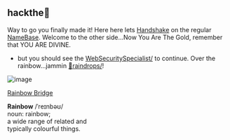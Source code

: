 ## hackthe🌈

Way to go you finally made it! Here here lets [Handshake](https://handshake.org/) on the regular [NameBase](https://namebase.io/). Welcome to the other side...Now You Are The Gold, remember that YOU ARE DIVINE.
- but you should see the [WebSecuritySpecialist/](http://admin.websecurityspecialist/) to continue. Over the rainbow...jammin [🌈raindrops/](
https://soundcloud.com/likewisdom/rainbowraindrops)!




![image](https://user-images.githubusercontent.com/37987346/98903773-42363b00-2486-11eb-8172-12866363dbdd.png)

[Rainbow Bridge](https://near.org/rainbow/)
<div class="container flex flex-col items-center"><img src="https://near.org/wp-content/themes/near-19/assets/img/htr-logo-animate4.gif?t=1597875408" class="locked" style="max-width: 50vw;" alt=""><div class="hidden lg:block font-mono text-blue-light -mt-50 -mb-30 text-14 self-end"><strong>Rainbow</strong> /ˈreɪnbəʊ/ <br>noun:&nbsp;rainbow;<br> a wide range of related and<br>typically colourful things.</div></div>
